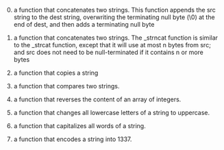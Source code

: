 0. a function that concatenates two strings. This function appends the src string to the dest string, overwriting the terminating null byte (\0) at the end of dest, and then adds a terminating null byte

1. a function that concatenates two strings. The _strncat function is similar to the _strcat function, except that it will use at most n bytes from src; and src does not need to be null-terminated if it contains n or more bytes

2. a function that copies a string

3. a function that compares two strings.

4. a function that reverses the content of an array of integers.

5. a function that changes all lowercase letters of a string to uppercase.

6. a function that capitalizes all words of a string.

7. a function that encodes a string into 1337.
